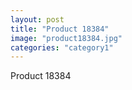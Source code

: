 ```yaml
---
layout: post
title: "Product 18384"
image: "product18384.jpg"
categories: "category1"
---
```

Product 18384
